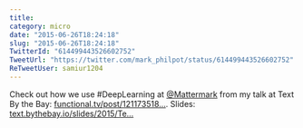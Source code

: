 ```yaml
---
title: 
category: micro
date: "2015-06-26T18:24:18"
slug: "2015-06-26T18:24:18"
TwitterId: "614499443526602752"
TweetUrl: "https://twitter.com/mark_philpot/status/614499443526602752"
ReTweetUser: samiur1204
---
```


<i class="fa fa-retweet" aria-hidden="true"></i> Check out how we
use #DeepLearning at [@Mattermark](https://twitter.com/Mattermark) from my talk
at Text By the Bay:
[functional.tv/post/121173518…](http://functional.tv/post/121173518039/text-by-the-bay-2015-samiur-rahman-nlp-applications-deep).
Slides:
[text.bythebay.io/slides/2015/Te…](http://text.bythebay.io/slides/2015/Text_By_the_Bay_2015-Samiur-Rahman_Practical_NLP_Applications_of_Deep_Learning.pdf.zip)
